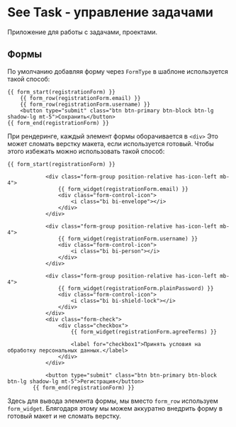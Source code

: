 # See Task - управление задачами
Приложение для работы с задачами, проектами.

## Формы
По умолчанию добавляя форму через ```FormType``` в шаблоне используется такой способ:

    {{ form_start(registrationForm) }}
        {{ form_row(registrationForm.email) }}
        {{ form_row(registrationForm.username) }}
        <button type="submit" class="btn btn-primary btn-block btn-lg shadow-lg mt-5">Сохранить</button>
    {{ form_end(registrationForm) }}

При рендеринге, каждый элемент формы оборачивается в ```<div>```
Это может сломать верстку макета, если используется готовый. Чтобы этого избежать можно использовать такой способ:

    {{ form_start(registrationForm) }}

                <div class="form-group position-relative has-icon-left mb-4">
                    {{ form_widget(registrationForm.email) }}
                    <div class="form-control-icon">
                        <i class="bi bi-envelope"></i>
                    </div>
                </div>

                <div class="form-group position-relative has-icon-left mb-4">
                    {{ form_widget(registrationForm.username) }}
                    <div class="form-control-icon">
                        <i class="bi bi-person"></i>
                    </div>
                </div>

                <div class="form-group position-relative has-icon-left mb-4">
                    {{ form_widget(registrationForm.plainPassword) }}
                    <div class="form-control-icon">
                        <i class="bi bi-shield-lock"></i>
                    </div>
                </div>
                <div class="form-check">
                    <div class="checkbox">
                        {{ form_widget(registrationForm.agreeTerms) }}
                        
                        <label for="checkbox1">Принять условия на обработку персональных данных.</label>
                    </div>
                </div>

                <button type="submit" class="btn btn-primary btn-block btn-lg shadow-lg mt-5">Регистрация</button>
            {{ form_end(registrationForm) }}

Здесь для вывода элемента формы, мы вместо ```form_row``` используем  ```form_widget```. Блягодаря этому мы можем аккуратно внедрить форму в готовый макет и не сломать верстку.
